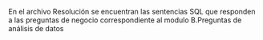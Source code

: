 En el archivo Resolución se encuentran las sentencias SQL que responden a las preguntas de negocio correspondiente al modulo B.Preguntas de análisis de datos
 
